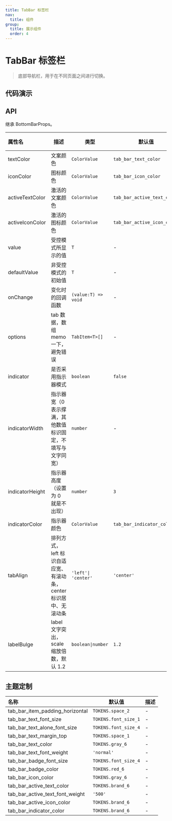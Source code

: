 ```yaml
---
title: TabBar 标签栏
nav:
  title: 组件
group:
  title: 展示组件
  order: 4
---
```


# TabBar 标签栏

> 底部导航栏，用于在不同页面之间进行切换。

## 代码演示

<code src="./__fixtures__/base.tsx"></code>
<code src="./__fixtures__/indicator.tsx"></code>
<code src="./__fixtures__/align.tsx"></code>
<code src="./__fixtures__/label.tsx"></code>

## API

继承 BottomBarProps。

| 属性名          | 描述                                                             | 类型                | 默认值                      | 版本 |
| :-------------- | ---------------------------------------------------------------- | ------------------- | --------------------------- | ---- |
| textColor       | 文案颜色                                                         | `ColorValue`        | `tab_bar_text_color`        | -    |
| iconColor       | 图标颜色                                                         | `ColorValue`        | `tab_bar_icon_color`        | -    |
| activeTextColor | 激活的文案颜色                                                   | `ColorValue`        | `tab_bar_active_text_color` | -    |
| activeIconColor | 激活的图标颜色                                                   | `ColorValue`        | `tab_bar_active_icon_color` | -    |
| value           | 受控模式所显示的值                                               | `T`                 | -                           | -    |
| defaultValue    | 非受控模式的初始值                                               | `T`                 | -                           | -    |
| onChange        | 变化时的回调函数                                                 | `(value:T) => void` | -                           | -    |
| options         | tab 数据，数组 memo 一下，避免错误                               | `TabItem<T>[]`      | -                           | -    |
| indicator       | 是否采用指示器模式                                               | `boolean`           | `false`                     | -    |
| indicatorWidth  | 指示器宽（0 表示撑满，其他数值标识固定，不填写与文字同宽）       | `number`            | -                           | -    |
| indicatorHeight | 指示器高度（设置为 0 就是不出现）                                | `number`            | `3`                         | -    |
| indicatorColor  | 指示器颜色                                                       | `ColorValue`        | `tab_bar_indicator_color`   | -    |
| tabAlign        | 排列方式，left 标识自适应宽、有滚动条，center 标识居中、无滚动条 | `'left'\| 'center'` | `'center'`                  | -    |
| labelBulge      | label 文字突出，scale 缩放倍数，默认 1.2                         | `boolean\|number`   | `1.2`                       | -    |

## 主题定制

| 名称                            | 默认值               | 描述 |
| :------------------------------ | -------------------- | ---- |
| tab_bar_item_padding_horizontal | `TOKENS.space_2`     | -    |
| tab_bar_text_font_size          | `TOKENS.font_size_1` | -    |
| tab_bar_text_alone_font_size    | `TOKENS.font_size_4` | -    |
| tab_bar_text_margin_top         | `TOKENS.space_1`     | -    |
| tab_bar_text_color              | `TOKENS.gray_6`      | -    |
| tab_bar_text_font_weight        | `'normal'`           | -    |
| tab_bar_badge_font_size         | `TOKENS.font_size_4` | -    |
| tab_bar_badge_color             | `TOKENS.red_6`       | -    |
| tab_bar_icon_color              | `TOKENS.gray_6`      | -    |
| tab_bar_active_text_color       | `TOKENS.brand_6`     | -    |
| tab_bar_active_text_font_weight | `'500'`              | -    |
| tab_bar_active_icon_color       | `TOKENS.brand_6`     | -    |
| tab_bar_indicator_color         | `TOKENS.brand_6`     | -    |
